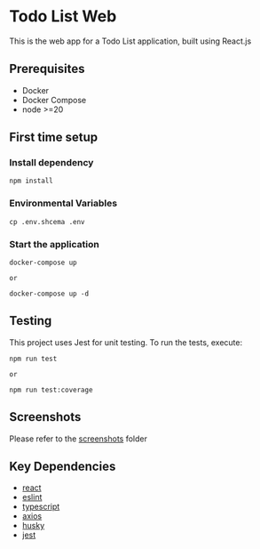 # Todo List Web

This is the web app for a Todo List application, built using React.js

## Prerequisites

- Docker
- Docker Compose
- node >=20

## First time setup

### Install dependency

```
npm install
```

### Environmental Variables

```
cp .env.shcema .env
```

### Start the application

```
docker-compose up

or

docker-compose up -d
```

## Testing

This project uses Jest for unit testing. To run the tests, execute:

```
npm run test

or

npm run test:coverage
```

## Screenshots

Please refer to the
[screenshots](https://github.com/wnwong/todo-list-web/tree/main/screenshots) folder

## Key Dependencies

- [react](https://github.com/facebook/react)
- [eslint](https://github.com/eslint/eslint)
- [typescript](https://github.com/microsoft/TypeScript/issues)
- [axios](https://github.com/axios/axios)
- [husky](https://github.com/typicode/husky)
- [jest](https://github.com/jestjs/jest)
